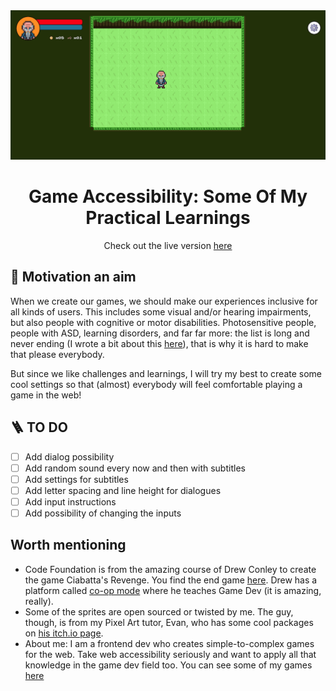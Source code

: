<div align="center">

<a href="https://github.com/manuelsanchezweb/game-accessibility-rpg">
  <img src="./public/thumbnail.png" alt="Logo" width="800" />
</a>

# Game Accessibility: Some Of My Practical Learnings

Check out the live version [here](https://game-accessibility-rpg.vercel.app/)

</div>

## 🎯 Motivation an aim

When we create our games, we should make our experiences inclusive for all kinds of users. This includes some visual and/or hearing impairments, but also people with cognitive or motor disabilities. Photosensitive people, people with ASD, learning disorders, and far far more: the list is long and never ending (I wrote a bit about this [here](https://www.manuelsanchezdev.com/blog/people-special-needs-web-accessibility)), that is why it is hard to make that please everybody.

But since we like challenges and learnings, I will try my best to create some cool settings so that (almost) everybody will feel comfortable playing a game in the web!

## 🪜 TO DO

- [ ] Add dialog possibility
- [ ] Add random sound every now and then with subtitles
- [ ] Add settings for subtitles
- [ ] Add letter spacing and line height for dialogues
- [ ] Add input instructions
- [ ] Add possibility of changing the inputs

## Worth mentioning

- Code Foundation is from the amazing course of Drew Conley to create the game Ciabatta's Revenge. You find the end game [here](https://drewconley.itch.io/ciabattas-revenge). Drew has a platform called [co-op mode](https://www.coopmode.dev/) where he teaches Game Dev (it is amazing, really).
- Some of the sprites are open sourced or twisted by me. The guy, though, is from my Pixel Art tutor, Evan, who has some cool packages on [his itch.io page](https://evanwritesgames.itch.io/).
- About me: I am a frontend dev who creates simple-to-complex games for the web. Take web accessibility seriously and want to apply all that knowledge in the game dev field too. You can see some of my games [here](https://msweb-games.vercel.app/)
